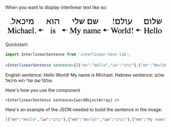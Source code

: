 When you want to display interlinear text like so:

![Image of Interlinear Text](./examples/screenshot.png)

Quickstart:
```jsx
import InterlinearSentence from 'interlinear-text-lib';

<InterlinearSentence sentence={[{"en":"Hello","iw":"שלום"},{"en":"World!","iw":"עולם!"},{"en":"My name","iw":"שם שלי"},{"en":"is","iw":"הוא"},{"en":"Michael.","iw":"מיכאל."}]} />
```

English sentence: Hello World! My name is Michael.
Hebrew sentence: שלום עולם! שם שלי הוא מיכאל.

Here's how you use the component

```JSX
<InterlinearSentence sentence={wordObjectArray} />
```

Here's an example of the JSON needed to build the sentence in the image:

```JSON
[{"en":"Hello","iw":"שלום"},{"en":"World!","iw":"עולם!"},{"en":"My name","iw":"שם שלי"},{"en":"is","iw":"הוא"},{"en":"Michael.","iw":"מיכאל."}]
```